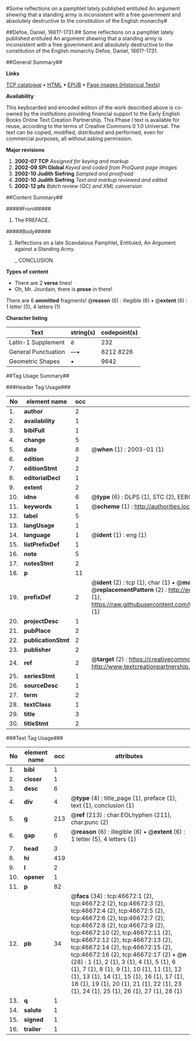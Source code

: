#Some reflections on a pamphlet lately published entituled An argument shewing that a standing army is inconsistent with a free government and absolutely destructive to the constitution of the English monarchy#

##Defoe, Daniel, 1661?-1731.##
Some reflections on a pamphlet lately published entituled An argument shewing that a standing army is inconsistent with a free government and absolutely destructive to the constitution of the English monarchy
Defoe, Daniel, 1661?-1731.

##General Summary##

**Links**

[TCP catalogue](http://www.ota.ox.ac.uk/tcp/)  • 
[HTML](http://tei.it.ox.ac.uk/tcp/Texts-HTML/free/A37/A37441.html)  • 
[EPUB](http://tei.it.ox.ac.uk/tcp/Texts-EPUB/free/A37/A37441.epub) • 
[Page images (Historical Texts)](https://data.historicaltexts.jisc.ac.uk/view?pubId=eebo-11195807e&pageId=eebo-11195807e-46672-1)

**Availability**

This keyboarded and encoded edition of the
	       work described above is co-owned by the institutions
	       providing financial support to the Early English Books
	       Online Text Creation Partnership. This Phase I text is
	       available for reuse, according to the terms of Creative
	       Commons 0 1.0 Universal. The text can be copied,
	       modified, distributed and performed, even for
	       commercial purposes, all without asking permission.

**Major revisions**

1. __2002-07__ __TCP__ *Assigned for keying and markup*
1. __2002-09__ __SPi Global__ *Keyed and coded from ProQuest page images*
1. __2002-10__ __Judith Siefring__ *Sampled and proofread*
1. __2002-10__ __Judith Siefring__ *Text and markup reviewed and edited*
1. __2002-12__ __pfs__ *Batch review (QC) and XML conversion*

##Content Summary##

#####Front#####

1. The PREFACE.

#####Body#####

1. Reflections on a late Scandalous Pamphlet, Entituled, An Argument against a Standing Army.

    _ CONCLUSION.

**Types of content**

  * There are 2 **verse** lines!
  * Oh, Mr. Jourdain, there is **prose** in there!

There are 6 **ommitted** fragments! 
 @__reason__ (6) : illegible (6)  •  @__extent__ (6) : 1 letter (5), 4 letters (1)

**Character listing**


|Text|string(s)|codepoint(s)|
|---|---|---|
|Latin-1 Supplement|è|232|
|General Punctuation|—•|8212 8226|
|Geometric Shapes|▪|9642|

##Tag Usage Summary##

###Header Tag Usage###

|No|element name|occ|attributes|
|---|---|---|---|
|1.|__author__|2||
|2.|__availability__|1||
|3.|__biblFull__|1||
|4.|__change__|5||
|5.|__date__|8| @__when__ (1) : 2003-01 (1)|
|6.|__edition__|2||
|7.|__editionStmt__|2||
|8.|__editorialDecl__|1||
|9.|__extent__|2||
|10.|__idno__|6| @__type__ (6) : DLPS (1), STC (2), EEBO-CITATION (1), OCLC (1), VID (1)|
|11.|__keywords__|1| @__scheme__ (1) : http://authorities.loc.gov/ (1)|
|12.|__label__|5||
|13.|__langUsage__|1||
|14.|__language__|1| @__ident__ (1) : eng (1)|
|15.|__listPrefixDef__|1||
|16.|__note__|5||
|17.|__notesStmt__|2||
|18.|__p__|11||
|19.|__prefixDef__|2| @__ident__ (2) : tcp (1), char (1)  •  @__matchPattern__ (2) : ([0-9\-]+):([0-9IVX]+) (1), (.+) (1)  •  @__replacementPattern__ (2) : http://eebo.chadwyck.com/downloadtiff?vid=$1&page=$2 (1), https://raw.githubusercontent.com/textcreationpartnership/Texts/master/tcpchars.xml#$1 (1)|
|20.|__projectDesc__|1||
|21.|__pubPlace__|2||
|22.|__publicationStmt__|2||
|23.|__publisher__|2||
|24.|__ref__|2| @__target__ (2) : https://creativecommons.org/publicdomain/zero/1.0/ (1), http://www.textcreationpartnership.org/docs/. (1)|
|25.|__seriesStmt__|1||
|26.|__sourceDesc__|1||
|27.|__term__|2||
|28.|__textClass__|1||
|29.|__title__|3||
|30.|__titleStmt__|2||


###Text Tag Usage###

|No|element name|occ|attributes|
|---|---|---|---|
|1.|__bibl__|1||
|2.|__closer__|1||
|3.|__desc__|6||
|4.|__div__|4| @__type__ (4) : title_page (1), preface (1), text (1), conclusion (1)|
|5.|__g__|213| @__ref__ (213) : char:EOLhyphen (211), char:punc (2)|
|6.|__gap__|6| @__reason__ (6) : illegible (6)  •  @__extent__ (6) : 1 letter (5), 4 letters (1)|
|7.|__head__|3||
|8.|__hi__|419||
|9.|__l__|2||
|10.|__opener__|1||
|11.|__p__|82||
|12.|__pb__|34| @__facs__ (34) : tcp:46672:1 (2), tcp:46672:2 (2), tcp:46672:3 (2), tcp:46672:4 (2), tcp:46672:5 (2), tcp:46672:6 (2), tcp:46672:7 (2), tcp:46672:8 (2), tcp:46672:9 (2), tcp:46672:10 (2), tcp:46672:11 (2), tcp:46672:12 (2), tcp:46672:13 (2), tcp:46672:14 (2), tcp:46672:15 (2), tcp:46672:16 (2), tcp:46672:17 (2)  •  @__n__ (28) : 1 (1), 2 (1), 3 (1), 4 (1), 5 (1), 6 (1), 7 (1), 8 (1), 9 (1), 10 (1), 11 (1), 12 (1), 13 (1), 14 (1), 15 (1), 16 (1), 17 (1), 18 (1), 19 (1), 20 (1), 21 (1), 22 (1), 23 (1), 24 (1), 25 (1), 26 (1), 27 (1), 28 (1)|
|13.|__q__|1||
|14.|__salute__|1||
|15.|__signed__|1||
|16.|__trailer__|1||
